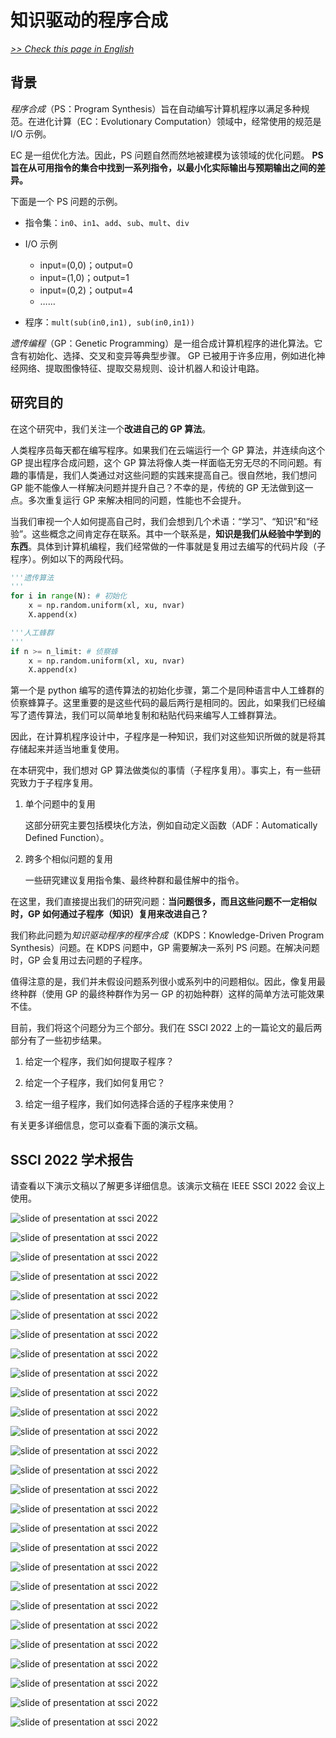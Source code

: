 # 知识驱动的程序合成

[*>> Check this page in English*](/research/kdps/)

## 背景

*程序合成*（PS：Program Synthesis）旨在自动编写计算机程序以满足多种规范。在进化计算（EC：Evolutionary Computation）领域中，经常使用的规范是 I/O 示例。

EC 是一组优化方法。因此，PS 问题自然而然地被建模为该领域的优化问题。 **PS 旨在从可用指令的集合中找到一系列指令，以最小化实际输出与预期输出之间的差异。**

下面是一个 PS 问题的示例。

- 指令集：`in0`、`in1`、`add`、`sub`、`mult`、`div`

- I/O 示例
  - input=(0,0)；output=0
  - input=(1,0)；output=1
  - input=(0,2)；output=4
  - ……

- 程序：`mult(sub(in0,in1), sub(in0,in1))`

*遗传编程*（GP：Genetic Programming）是一组合成计算机程序的进化算法。它含有初始化、选择、交叉和变异等典型步骤。 GP 已被用于许多应用，例如进化神经网络、提取图像特征、提取交易规则、设计机器人和设计电路。

## 研究目的

在这个研究中，我们关注一个**改进自己的 GP 算法**。

人类程序员每天都在编写程序。如果我们在云端运行一个 GP 算法，并连续向这个 GP 提出程序合成问题，这个 GP 算法将像人类一样面临无穷无尽的不同问题。有趣的事情是，我们人类通过对这些问题的实践来提高自己。很自然地，我们想问 GP 能不能像人一样解决问题并提升自己？不幸的是，传统的 GP 无法做到这一点。多次重复运行 GP 来解决相同的问题，性能也不会提升。

当我们审视一个人如何提高自己时，我们会想到几个术语：“学习”、“知识”和“经验”。这些概念之间肯定存在联系。其中一个联系是，**知识是我们从经验中学到的东西**。具体到计算机编程，我们经常做的一件事就是复用过去编写的代码片段（子程序）。例如以下的两段代码。

```python
'''遗传算法
'''
for i in range(N): # 初始化
    x = np.random.uniform(xl, xu, nvar)
    X.append(x)
```

```python
'''人工蜂群
'''
if n >= n_limit: # 侦察蜂
    x = np.random.uniform(xl, xu, nvar)
    X.append(x)
```

第一个是 python 编写的遗传算法的初始化步骤，第二个是同种语言中人工蜂群的侦察蜂算子。这里重要的是这些代码的最后两行是相同的。因此，如果我们已经编写了遗传算法，我们可以简单地复制和粘贴代码来编写人工蜂群算法。

因此，在计算机程序设计中，子程序是一种知识，我们对这些知识所做的就是将其存储起来并适当地重复使用。

在本研究中，我们想对 GP 算法做类似的事情（子程序复用）。事实上，有一些研究致力于子程序复用。

1. 单个问题中的复用

   这部分研究主要包括模块化方法，例如自动定义函数（ADF：Automatically Defined Function）。

2. 跨多个相似问题的复用

   一些研究建议复用指令集、最终种群和最佳解中的指令。

在这里，我们直接提出我们的研究问题：**当问题很多，而且这些问题不一定相似时，GP 如何通过子程序（知识）复用来改进自己？**

我们称此问题为*知识驱动程序的程序合成*（KDPS：Knowledge-Driven Program Synthesis）问题。在 KDPS 问题中，GP 需要解决一系列 PS 问题。在解决问题时，GP 会复用过去问题的子程序。

值得注意的是，我们并未假设问题系列很小或系列中的问题相似。因此，像复用最终种群（使用 GP 的最终种群作为另一 GP 的初始种群）这样的简单方法可能效果不佳。

目前，我们将这个问题分为三个部分。我们在 SSCI 2022 上的一篇论文的最后两部分有了一些初步结果。

1. 给定一个程序，我们如何提取子程序？

2. 给定一个子程序，我们如何复用它？

3. 给定一组子程序，我们如何选择合适的子程序来使用？

有关更多详细信息，您可以查看下面的演示文稿。

## SSCI 2022 学术报告

请查看以下演示文稿以了解更多详细信息。该演示文稿在 IEEE SSCI 2022 会议上使用。

![slide of presentation at ssci 2022](ssci2022/slide-1.png)

![slide of presentation at ssci 2022](ssci2022/slide-2.png)

![slide of presentation at ssci 2022](ssci2022/slide-3.png)

![slide of presentation at ssci 2022](ssci2022/slide-4.png)

![slide of presentation at ssci 2022](ssci2022/slide-5.png)

![slide of presentation at ssci 2022](ssci2022/slide-6.png)

![slide of presentation at ssci 2022](ssci2022/slide-7.png)

![slide of presentation at ssci 2022](ssci2022/slide-8.png)

![slide of presentation at ssci 2022](ssci2022/slide-9.png)

![slide of presentation at ssci 2022](ssci2022/slide-10.png)

![slide of presentation at ssci 2022](ssci2022/slide-11.png)

![slide of presentation at ssci 2022](ssci2022/slide-12.png)

![slide of presentation at ssci 2022](ssci2022/slide-13.png)

![slide of presentation at ssci 2022](ssci2022/slide-14.png)

![slide of presentation at ssci 2022](ssci2022/slide-15.png)

![slide of presentation at ssci 2022](ssci2022/slide-16.png)

![slide of presentation at ssci 2022](ssci2022/slide-17.png)

![slide of presentation at ssci 2022](ssci2022/slide-18.png)

![slide of presentation at ssci 2022](ssci2022/slide-19.png)

![slide of presentation at ssci 2022](ssci2022/slide-20.png)

![slide of presentation at ssci 2022](ssci2022/slide-21.png)

![slide of presentation at ssci 2022](ssci2022/slide-22.png)

![slide of presentation at ssci 2022](ssci2022/slide-23.png)

![slide of presentation at ssci 2022](ssci2022/slide-24.png)

![slide of presentation at ssci 2022](ssci2022/slide-25.png)

![slide of presentation at ssci 2022](ssci2022/slide-26.png)

![slide of presentation at ssci 2022](ssci2022/slide-27.png)
